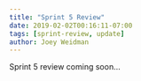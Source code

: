 ```yaml
---
title: "Sprint 5 Review"
date: 2019-02-02T00:16:11-07:00
tags: [sprint-review, update]
author: Joey Weidman
---
```


Sprint 5 review coming soon...

